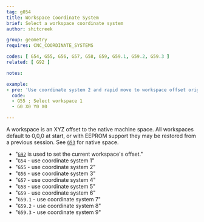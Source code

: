 ```yaml
---
tag: g054
title: Workspace Coordinate System
brief: Select a workspace coordinate system
author: shitcreek

group: geometry
requires: CNC_COORDINATE_SYSTEMS

codes: [ G54, G55, G56, G57, G58, G59, G59.1, G59.2, G59.3 ]
related: [ G92 ]

notes:

example:
- pre: 'Use coordinate system 2 and rapid move to workspace offset origin:'
  code:
  - G55 ; Select workspace 1
  - G0 X0 Y0 X0

---
```


A workspace is an XYZ offset to the native machine space. All workspaces default to 0,0,0 at start, or with EEPROM support they may be restored from a previous session. See [`G53`](/docs/gcode/G053.html) for native space.
- "[`G92`](/docs/gcode/G092.html) is used to set the current workspace's offset."
- "`G54` - use coordinate system 1"
- "`G55` - use coordinate system 2"
- "`G56` - use coordinate system 3"
- "`G57` - use coordinate system 4"
- "`G58` - use coordinate system 5"
- "`G59` - use coordinate system 6"
- "`G59.1` - use coordinate system 7"
- "`G59.2` - use coordinate system 8"
- "`G59.3` - use coordinate system 9"
